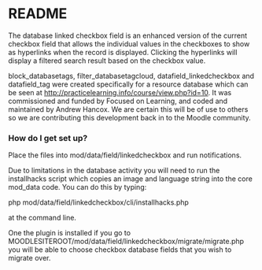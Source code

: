# README #

The database linked checkbox field is an enhanced version of the current checkbox field that allows the individual values in the checkboxes to show as hyperlinks when the record is displayed. Clicking the hyperlinks will display a filtered search result based on the checkbox value.

block_databasetags, filter_databasetagcloud, datafield_linkedcheckbox and datafield_tag were created specifically for a resource database which can be seen at http://practicelearning.info/course/view.php?id=10. It was commissioned and funded by Focused on Learning, and coded and maintained by Andrew Hancox. We are certain this will be of use to others so we are contributing this development back in to the Moodle community.

### How do I get set up? ###

Place the files into mod/data/field/linkedcheckbox and run notifications.

Due to limitations in the database activity you will need to run the installhacks script which copies an image and language string into the core mod_data code. You can do this by typing:

php mod/data/field/linkedcheckbox/cli/installhacks.php

at the command line.

One the plugin is installed if you go to MOODLESITEROOT/mod/data/field/linkedcheckbox/migrate/migrate.php you will be able to choose checkbox database fields that you wish to migrate over.

